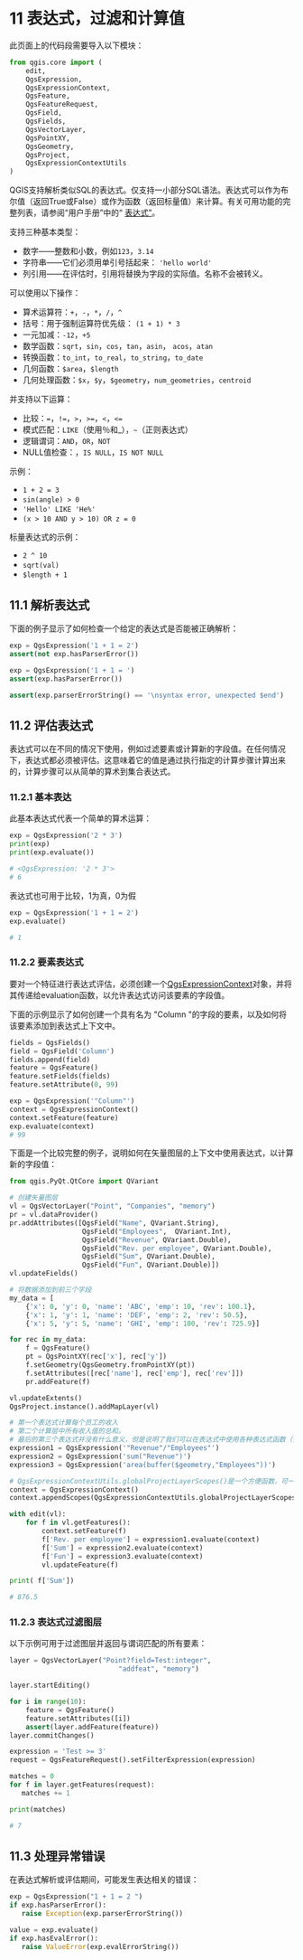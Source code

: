 # 11 表达式，过滤和计算值

此页面上的代码段需要导入以下模块：

```python
from qgis.core import (
    edit,
    QgsExpression,
    QgsExpressionContext,
    QgsFeature,
    QgsFeatureRequest,
    QgsField,
    QgsFields,
    QgsVectorLayer,
    QgsPointXY,
    QgsGeometry,
    QgsProject,
    QgsExpressionContextUtils
)
```

 QGIS支持解析类似SQL的表达式。仅支持一小部分SQL语法。表达式可以作为布尔值（返回True或False）或作为函数（返回标量值）来计算。有关可用功能的完整列表，请参阅“用户手册”中的“ [表达式”](https://docs.qgis.org/latest/en/docs/user_manual/working_with_vector/expression.html#vector-expressions)。

支持三种基本类型：

- 数字——整数和小数，例如`123`，`3.14`
- 字符串——它们必须用单引号括起来： `'hello world'`
- 列引用——在评估时，引用将替换为字段的实际值。名称不会被转义。

可以使用以下操作：

- 算术运算符：`+`，`-`，`*`，`/`，`^`
- 括号：用于强制运算符优先级： `(1 + 1) * 3`
- 一元加减：`-12`，`+5`
- 数学函数：`sqrt`，`sin`，`cos`，`tan`，`asin`， `acos`，`atan`
- 转换函数：`to_int`，`to_real`，`to_string`，`to_date`
- 几何函数：`$area`，`$length`
- 几何处理函数：`$x`，`$y`，`$geometry`，`num_geometries`，`centroid`

并支持以下运算：

- 比较：`=`，`!=`，`>`，`>=`，`<`，`<=`
- 模式匹配：`LIKE`（使用％和_），`~`（正则表达式）
- 逻辑谓词：`AND`，`OR`，`NOT`
- NULL值检查：，`IS NULL`，`IS NOT NULL`

示例：

- `1 + 2 = 3`
- `sin(angle) > 0`
- `'Hello' LIKE 'He%'`
- `(x > 10 AND y > 10) OR z = 0`

标量表达式的示例：

- `2 ^ 10`
- `sqrt(val)`
- `$length + 1`

## 11.1 解析表达式

下面的例子显示了如何检查一个给定的表达式是否能被正确解析：

```python
exp = QgsExpression('1 + 1 = 2')
assert(not exp.hasParserError())

exp = QgsExpression('1 + 1 = ')
assert(exp.hasParserError())

assert(exp.parserErrorString() == '\nsyntax error, unexpected $end')
```

## 11.2 评估表达式

表达式可以在不同的情况下使用，例如过滤要素或计算新的字段值。在任何情况下，表达式都必须被评估。这意味着它的值是通过执行指定的计算步骤计算出来的，计算步骤可以从简单的算术到集合表达式。

### 11.2.1 基本表达

此基本表达式代表一个简单的算术运算：

```python
exp = QgsExpression('2 * 3')
print(exp)
print(exp.evaluate())

# <QgsExpression: '2 * 3'>
# 6
```

表达式也可用于比较，1为真，0为假

```python
exp = QgsExpression('1 + 1 = 2')
exp.evaluate()

# 1
```

### 11.2.2 要素表达式

要对一个特征进行表达式评估，必须创建一个[QgsExpressionContext](https://qgis.org/pyqgis/master/core/QgsExpressionContext.html#qgis.core.QgsExpressionContext)对象，并将其传递给evaluation函数，以允许表达式访问该要素的字段值。

下面的示例显示了如何创建一个具有名为 "Column "的字段的要素，以及如何将该要素添加到表达式上下文中。

```python
fields = QgsFields()
field = QgsField('Column')
fields.append(field)
feature = QgsFeature()
feature.setFields(fields)
feature.setAttribute(0, 99)

exp = QgsExpression('"Column"')
context = QgsExpressionContext()
context.setFeature(feature)
exp.evaluate(context)
# 99
```

下面是一个比较完整的例子，说明如何在矢量图层的上下文中使用表达式，以计算新的字段值：

```python
from qgis.PyQt.QtCore import QVariant

# 创建矢量图层
vl = QgsVectorLayer("Point", "Companies", "memory")
pr = vl.dataProvider()
pr.addAttributes([QgsField("Name", QVariant.String),
                  QgsField("Employees",  QVariant.Int),
                  QgsField("Revenue", QVariant.Double),
                  QgsField("Rev. per employee", QVariant.Double),
                  QgsField("Sum", QVariant.Double),
                  QgsField("Fun", QVariant.Double)])
vl.updateFields()

# 将数据添加到前三个字段
my_data = [
    {'x': 0, 'y': 0, 'name': 'ABC', 'emp': 10, 'rev': 100.1},
    {'x': 1, 'y': 1, 'name': 'DEF', 'emp': 2, 'rev': 50.5},
    {'x': 5, 'y': 5, 'name': 'GHI', 'emp': 100, 'rev': 725.9}]

for rec in my_data:
    f = QgsFeature()
    pt = QgsPointXY(rec['x'], rec['y'])
    f.setGeometry(QgsGeometry.fromPointXY(pt))
    f.setAttributes([rec['name'], rec['emp'], rec['rev']])
    pr.addFeature(f)

vl.updateExtents()
QgsProject.instance().addMapLayer(vl)

# 第一个表达式计算每个员工的收入
# 第二个计算层中所有收入值的总和。
# 最后的第三个表达式并没有什么意义，但是说明了我们可以在表达式中使用各种表达式函数（例如area和buffer）：
expression1 = QgsExpression('"Revenue"/"Employees"')
expression2 = QgsExpression('sum("Revenue")')
expression3 = QgsExpression('area(buffer($geometry,"Employees"))')

# QgsExpressionContextUtils.globalProjectLayerScopes()是一个方便函数，可一次添加全局，项目和图层范围。另外，这些范围也可以手动添加。无论如何，重要的是始终从“最通用”到“最具体”的范围，即从全局到项目再到层
context = QgsExpressionContext()
context.appendScopes(QgsExpressionContextUtils.globalProjectLayerScopes(vl))

with edit(vl):
    for f in vl.getFeatures():
        context.setFeature(f)
        f['Rev. per employee'] = expression1.evaluate(context)
        f['Sum'] = expression2.evaluate(context)
        f['Fun'] = expression3.evaluate(context)
        vl.updateFeature(f)

print( f['Sum'])

# 876.5
```

### 11.2.3 表达式过滤图层

以下示例可用于过滤图层并返回与谓词匹配的所有要素：

```python
layer = QgsVectorLayer("Point?field=Test:integer",
                           "addfeat", "memory")

layer.startEditing()

for i in range(10):
    feature = QgsFeature()
    feature.setAttributes([i])
    assert(layer.addFeature(feature))
layer.commitChanges()

expression = 'Test >= 3'
request = QgsFeatureRequest().setFilterExpression(expression)

matches = 0
for f in layer.getFeatures(request):
   matches += 1

print(matches)

# 7
```

## 11.3 处理异常错误

在表达式解析或评估期间，可能发生表达相关的错误：

```python
exp = QgsExpression("1 + 1 = 2 ")
if exp.hasParserError():
   raise Exception(exp.parserErrorString())

value = exp.evaluate()
if exp.hasEvalError():
   raise ValueError(exp.evalErrorString())
```
